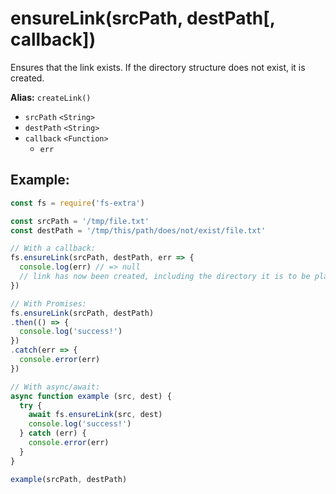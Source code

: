 # ensureLink(srcPath, destPath[, callback])

Ensures that the link exists. If the directory structure does not exist, it is created.

**Alias:** `createLink()`

- `srcPath` `<String>`
- `destPath` `<String>`
- `callback` `<Function>`
  - `err`

## Example:

```js
const fs = require('fs-extra')

const srcPath = '/tmp/file.txt'
const destPath = '/tmp/this/path/does/not/exist/file.txt'

// With a callback:
fs.ensureLink(srcPath, destPath, err => {
  console.log(err) // => null
  // link has now been created, including the directory it is to be placed in
})

// With Promises:
fs.ensureLink(srcPath, destPath)
.then(() => {
  console.log('success!')
})
.catch(err => {
  console.error(err)
})

// With async/await:
async function example (src, dest) {
  try {
    await fs.ensureLink(src, dest)
    console.log('success!')
  } catch (err) {
    console.error(err)
  }
}

example(srcPath, destPath)
```

